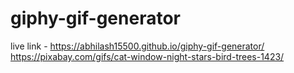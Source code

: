 # giphy-gif-generator

live link - https://abhilash15500.github.io/giphy-gif-generator/
https://pixabay.com/gifs/cat-window-night-stars-bird-trees-1423/